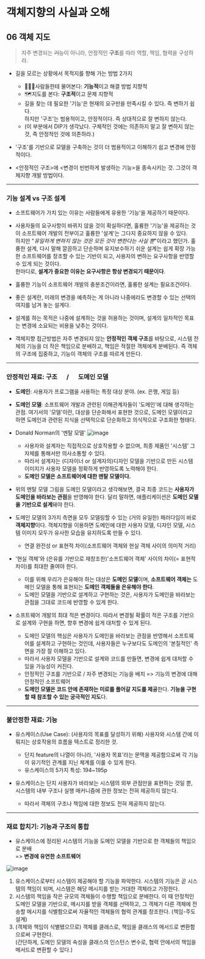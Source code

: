 # 객체지향의 사실과 오해

## **06** 객체 지도

> 자주 변경되는 ~~기능~~이 아니라, 안정적인 **구조**를 따라 역할, 책임, 협력을 구성하라.

- 길을 모르는 상황에서 목적지를 향해 가는 방법 2가지
  - 🤷🏻‍♀️사람들한테 물어본다: **기능적**이고 해결 방법 지향적
  - 🗺지도를 본다: **구조적**이고 문제 지향적
  - 길을 찾는 데 필요한 '기능'은 현재의 요구만을 만족시킬 수 있다. 즉 변하기 쉽다.  
  하지만 '구조'는 범용적이고, 안정적이다. 즉 상대적으로 잘 변하지 않는다.
  - (이 부분에서 DIP가 생각났다. 구체적인 것에는 의존하지 말고 잘 변하지 않는 것, 즉 안정적인 것에 의존하라.)
- '구조'를 기반으로 모델을 구축하는 것이 더 범용적이고 이해하기 쉽고 변경에 안정적이다.

- <안정적인 구조>에 <변경이 빈번하게 발생하는 기능>을 종속시키는 것. 그것이 객체지향 개발 방법이다.

---
### 기능 설계 vs 구조 설계
- 소프트웨어가 가치 있는 이유는 사람들에게 유용한 '기능'을 제공하기 때문이다.
- 사용자들의 요구사항이 바뀌지 않을 것이 확실하다면, 훌륭한 '기능'을 제공하는 것이 소프트웨어 개발의 전부이고 훌륭한 '설계'는 그다지 중요하지 않을 수 있다.  
하지만 "*유일하게 변하지 않는 것은 모든 것이 변한다는 사실 뿐*"이라고 했던가. 훌륭한 설계, 다시 말해 깔끔하고 단순하며 유지보수하기 쉬운 설계는 쉽게 확장 가능한 소프트웨어를 창조할 수 있는 기반이 되고, 사용자의 변하는 요구사항을 반영할 수 있게 되는 것이다.  
한마디로, **설계가 중요한 이유는 요구사항은 항상 변경되기 때문이다**.
- 훌륭한 기능이 소프트웨어 개발의 충분조건이라면, 훌륭한 설계는 필요조건이다.
- 좋은 설계란, 미래의 변경을 예측하는 게 아니라 나중에라도 변경할 수 있는 선택의 여지를 남겨 놓는 설계다.
- 설계를 하는 목적은 나중에 설계하는 것을 허용하는 것이며, 설계의 일차적인 목표는 변경에 소요되는 비용을 낮추는 것이다.

- 객체지향 접근방법은 자주 변경되지 않는 **안정적인 객체 구조**를 바탕으로, 시스템 전체의 기능을 더 작은 책임으로 분배하고, 책임은 적절한 객체에게 분배된다. 즉 객체의 구조에 집중하고, 기능이 객체의 구조를 따르게 만든다.

---
### 안정적인 재료: 구조⠀⠀/⠀⠀도메인 모델
- **도메인**: 사용자가 프로그램을 사용하는 특정 대상 분야. (ex. 은행, 게임 등)
- **도메인 모델**: 소프트웨어 개발과 관련된 이해관계자들이 '도메인'에 대해 생각하는 관점. 여기서의 '모델'이란, 대상을 단순화해서 표현한 것으로, 도메인 모델이라고 하면 도메인과 관련된 지식을 선택적으로 단순화하고 의식적으로 구조화한 형태다.

- Donald Norman의 '멘탈 모델'
  ![image](https://user-images.githubusercontent.com/26949964/70146151-fe1eb000-16e4-11ea-8c45-f94e76a8ecb9.png)
  - 사용자와 설계자는 직접적으로 상호작용할 수 없으며, 최종 제품인 '시스템' 그 자체를 통해서만 의사소통할 수 있다.
  - 따라서 설계자는 (디자이너 or 설계자의)디자인 모델을 기반으로 만든 시스템 이미지가 사용자 모델을 정확하게 반영하도록 노력해야 한다.
  - **도메인 모델은 소프트웨어에 대한 멘탈 모델이다.**

- 위의 멘탈 모델 그림을 도메인 모델이라고 생각해보면, 결국 최종 코드는 **사용자가 도메인을 바라보는 관점**을 반영해야 한다. 달리 말하면, 애플리케이션은 **도메인 모델을 기반으로 설계**돼야 한다.
- 도메인 모델의 3가지 측면을 모두 모델링할 수 있는 (거의 유일한) 패러다임이 바로 **객체지향**이다. 객체지향을 이용하면 도메인에 대한 사용자 모델, 디자인 모델, 시스템 이미지 모두가 유사한 모습을 유지하도록 만들 수 있다.
  - 연결 완전성 or 표현적 차이(소프트웨어 객체와 현실 객체 사이의 의미적 거리)
- '현실 객체'와 (은유를 기반으로 재창조한)'소프트웨어 객체' 사이의 차이(= 표현적 차이)를 최대한 줄여야 한다.
  - 이를 위해 우리가 은유해야 하는 대상은 **도메인 모델**이며, **소프트웨어 객체는** 도메인 모델을 통해 표현되는 **도메인 객체들을 은유해야 한다**.
  - 도메인 모델을 기반으로 설계하고 구현하는 것은, 사용자가 도메인을 바라보는 관점을 그대로 코드에 반영할 수 있게 한다.
- 소프트웨어 개발의 최대 적은 변경이다. 따라서 변경될 확률이 적은 구조를 기반으로 설계와 구현을 하면, 향후 변경에 쉽게 대처할 수 있게 된다.
  - 도메인 모델의 핵심은 사용자가 도메인을 바라보는 관점을 반영해서 소프트웨어를 설계하고 구현하는 것인데, 사용자들은 누구보다도 도메인의 '본질적인' 측면을 가장 잘 이해하고 있다.
  - 따라서 사용자 모델을 기반으로 설계와 코드를 만들면, 변경에 쉽게 대처할 수 있을 가능성이 커진다.
  - 안정적인 구조를 기반으로 / 자주 변경되는 기능을 배치 => 기능의 변경에 대해 안정적인 소프트웨어
  - **도메인 모델은 코드 안에 존재하는 미로를 풀어갈 지도를 제공**한다. **기능을 구현할 때 참조할 수 있는 궁극적인 지도**다.

---
### 불안정한 재료: 기능
- 유스케이스(Use Case): (사용자의 목표를 달성하기 위해) 사용자와 시스템 간에 이뤄지는 상호작용의 흐름을 텍스트로 정리한 것.
  - 단지 feature의 나열이 아니라, '사용자 목표'라는 문맥을 제공함으로써 각 기능이 유기적인 관계를 지닌 체계를 이룰 수 있게 한다.
  - 유스케이스의 5가지 특성: 194~195p

- 유스케이스는 단지 사용자가 바라보는 시스템의 외부 관점만을 표현하는 것일 뿐, 시스템의 내부 구조나 실행 매커니즘에 관한 정보는 전혀 제공하지 않는다.
  - 따라서 객체의 구조나 책임에 대한 정보도 전혀 제공하지 않는다.

---
### 재료 합치기: 기능과 구조의 통합
- 유스케이스에 정리된 시스템의 기능을 도메인 모델을 기반으로 한 객체들의 책임으로 분배  
=> **변경에 유연한 소프트웨어**

![image](https://user-images.githubusercontent.com/26949964/70376429-5dcac480-194c-11ea-800d-b33a6ddc2920.png)

1. 유스케이스로부터 시스템이 제공해야 할 기능을 파악한다. 시스템의 기능은 곧 시스템의 책임이 되며, 시스템은 해당 메시지를 받는 거대한 객체라고 가정한다.
2. 시스템의 책임을 작은 규모의 객체들이 수행할 책임으로 분배한다. 이 때 안정적인 도메인 모델을 기반으로, 메시지를 받을 객체를 선택하고, 그 객체가 다른 객체에 전송할 메시지를 식별함으로써 자율적인 객체들의 협력 관계를 창조한다. (책임-주도 설계)
3. (객체와 책임이 식별됐으므로) 객체를 클래스로, 책임을 클래스의 메서드로 변환함으로써 구현한다.  
(간단하게, 도메인 모델의 속성을 클래스의 인스턴스 변수로, 협력 안에서의 책임을 메서드로 변환할 수 있다.)